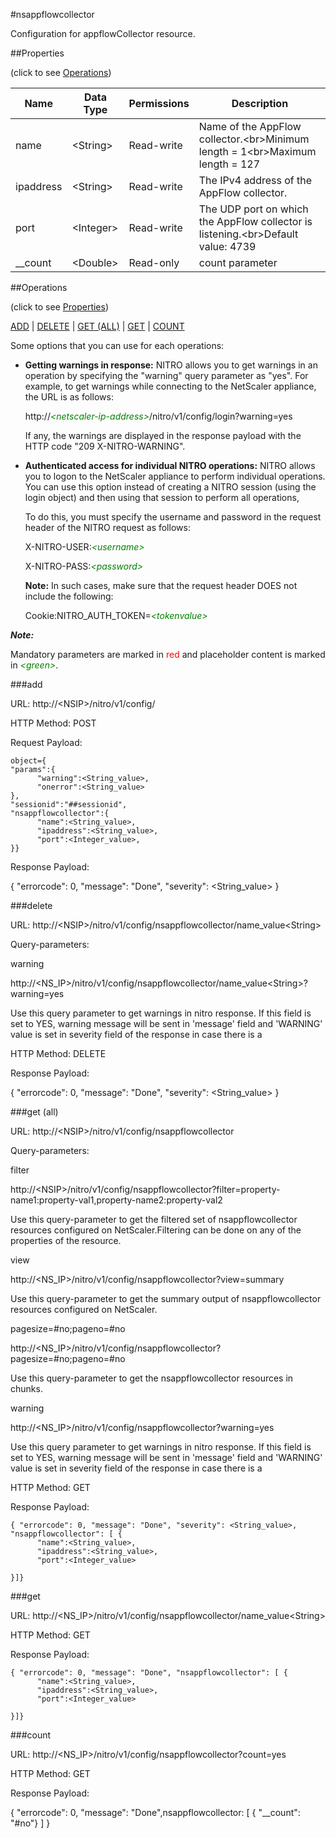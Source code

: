 #nsappflowcollector

Configuration for appflowCollector resource.


##Properties 
<span>(click to see [Operations](#operations))</span>


<table><thead><tr><th>Name</th><th> Data Type</th><th> Permissions</th><th>Description</th></tr></thead><tbody><tr><td>name</td><td>&lt;String></td><td>Read-write</td><td>Name of the AppFlow collector.&lt;br>Minimum length = 1&lt;br>Maximum length = 127</td><tr><tr><td>ipaddress</td><td>&lt;String></td><td>Read-write</td><td>The IPv4 address of the AppFlow collector.</td><tr><tr><td>port</td><td>&lt;Integer></td><td>Read-write</td><td>The UDP port on which the AppFlow collector is listening.&lt;br>Default value: 4739</td><tr><tr><td>__count</td><td>&lt;Double></td><td>Read-only</td><td>count parameter</td><tr></tbody></table>
##Operations 
<span>(click to see [Properties](#properties))</span>


[ADD](#add) | [DELETE](#delete) | [GET (ALL)](#get-(all)) | [GET](#get) | [COUNT](#count)


Some options that you can use for each operations:
<ul><li><p><b>Getting warnings in response:</b> NITRO allows you to get warnings in an operation by specifying the "warning" query parameter as "yes". For example, to get warnings while connecting to the NetScaler appliance, the URL is as follows:</p><p>http://<span style="color:green;font-style:italic;">&lt;netscaler-ip-address&gt;</span>/nitro/v1/config/login?warning=yes</p><p>If any, the warnings are displayed in the response payload with the HTTP code "209 X-NITRO-WARNING".</p></li><li><p><b>Authenticated access for individual NITRO operations:</b> NITRO allows you to logon to the NetScaler appliance to perform individual operations. You can use this option instead of creating a NITRO session (using the login object) and then using that session to perform all operations,</p><p>To do this, you must specify the username and password in the request header of the NITRO request as follows:</p><p>X-NITRO-USER:<span style="color:green;font-style:italic;">&lt;username&gt;</span></p><p>X-NITRO-PASS:<span style="color:green;font-style:italic;">&lt;password&gt;</span></p><p><b>Note:</b> In such cases, make sure that the request header DOES not include the following:</p><p>Cookie:NITRO_AUTH_TOKEN=<span style="color:green;font-style:italic;">&lt;tokenvalue&gt;</span></p></li></ul>



***Note:*** 
Mandatory parameters are marked in <span style="color:#FF0000;">red</span> and placeholder content is marked in <span style="color:green;font-style:italic">&lt;green&gt;</span>.

###add



URL: http://&lt;NSIP&gt;/nitro/v1/config/
HTTP Method: POST
Request Payload: ```object={"params":{      "warning":<String_value>,      "onerror":<String_value>},"sessionid":"##sessionid","nsappflowcollector":{      "name":<String_value>,      "ipaddress":<String_value>,      "port":<Integer_value>,}}```
Response Payload: 
{ "errorcode": 0, "message": "Done", "severity": <String_value> }


###delete



URL: http://&lt;NSIP&gt;/nitro/v1/config/nsappflowcollector/name_value&lt;String&gt;
Query-parameters:
warning
http://&lt;NS_IP&gt;/nitro/v1/config/nsappflowcollector/name_value&lt;String&gt;?warning=yes
Use this query parameter to get warnings in nitro response. If this field is set to YES, warning message will be sent in 'message' field and 'WARNING' value is set in severity field of the response in case there is a



HTTP Method: DELETE
Response Payload: 
{ "errorcode": 0, "message": "Done", "severity": <String_value> }


###get (all)



URL: http://&lt;NSIP&gt;/nitro/v1/config/nsappflowcollector
Query-parameters:
filter
http://&lt;NSIP&gt;/nitro/v1/config/nsappflowcollector?filter=property-name1:property-val1,property-name2:property-val2
Use this query-parameter to get the filtered set of nsappflowcollector resources configured on NetScaler.Filtering can be done on any of the properties of the resource.


view
http://&lt;NS_IP&gt;/nitro/v1/config/nsappflowcollector?view=summary
Use this query-parameter to get the summary output of nsappflowcollector resources configured on NetScaler.


pagesize=#no;pageno=#no
http://&lt;NS_IP&gt;/nitro/v1/config/nsappflowcollector?pagesize=#no;pageno=#no
Use this query-parameter to get the nsappflowcollector resources in chunks.


warning
http://&lt;NS_IP&gt;/nitro/v1/config/nsappflowcollector?warning=yes
Use this query parameter to get warnings in nitro response. If this field is set to YES, warning message will be sent in 'message' field and 'WARNING' value is set in severity field of the response in case there is a



HTTP Method: GET
Response Payload: ```{ "errorcode": 0, "message": "Done", "severity": <String_value>, "nsappflowcollector": [ {      "name":<String_value>,      "ipaddress":<String_value>,      "port":<Integer_value>}]}```



###get



URL: http://&lt;NS_IP&gt;/nitro/v1/config/nsappflowcollector/name_value&lt;String&gt;
HTTP Method: GET
Response Payload: ```{ "errorcode": 0, "message": "Done", "nsappflowcollector": [ {      "name":<String_value>,      "ipaddress":<String_value>,      "port":<Integer_value>}]}```



###count



URL: http://&lt;NS_IP&gt;/nitro/v1/config/nsappflowcollector?count=yes
HTTP Method: GET
Response Payload: 
{ "errorcode": 0, "message": "Done",nsappflowcollector: [ { "__count": "#no"} ] }


